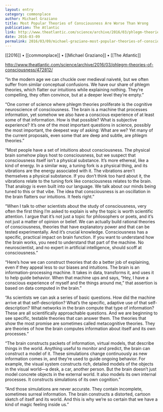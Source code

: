 ```yaml
---
layout: entry
category: commonplace
author: Michael Graziano
title: Most Popular Theories of Consciousness Are Worse Than Wrong
publication: The Atlantic
link: http://www.theatlantic.com/science/archive/2016/03/phlegm-theories-of-consciousness/472812/
date: 2016-03-09
permalink: 2016/03/09/michael-graziano-most-popular-theories-of-consciousness-are-worse-than-wrong
---
```


[[2016]] • [[commonplace]] • [[Michael Graziano]] • [[The Atlantic]]

http://www.theatlantic.com/science/archive/2016/03/phlegm-theories-of-consciousness/472812/

“In the modern age we can chuckle over medieval naiveté, but we often suffer from similar conceptual confusions. We have our share of phlegm theories, which flatter our intuitions while explaining nothing. They’re compelling, they often convince, but at a deeper level they’re empty.”

“One corner of science where phlegm theories proliferate is the cognitive neuroscience of consciousness. The brain is a machine that processes information, yet somehow we also have a conscious experience of at least some of that information. How is that possible? What is subjective experience? It’s one of the most important questions in science, possibly the most important, the deepest way of asking: What are we? Yet many of the current proposals, even some that are deep and subtle, are phlegm theories.”

“Most people have a set of intuitions about consciousness. The physical brain somehow plays host to consciousness, but we suspect that consciousness itself isn’t a physical substance. It’s more ethereal, like a kind of energy. In a similar way, a tuning fork is a physical thing, and its vibrations are the energy associated with it. The vibrations aren’t themselves a physical substance. If you don’t think too hard about it, the vibrations relate to the tuning fork like consciousness relates to the brain. That analogy is even built into our language. We talk about our minds being tuned to this or that vibe. The idea that consciousness is an oscillation in the brain flatters our intuitions. It feels right.”

“When I talk to other scientists about the study of consciousness, very often the first thing I’m asked to explain is why the topic is worth scientific attention. I argue that it’s not just a topic for philosophers or poets, and it’s not just a matter of opinion or belief. We can actually build rational theories of consciousness, theories that have explanatory power and that can be tested experimentally. And it’s crucial knowledge. Consciousness has a specific, practical impact on brain function. If you want to understand how the brain works, you need to understand that part of the machine. No neuroscientist, and no expert in artificial intelligence, should scoff at consciousness.”

“Here’s how we can construct theories that do a better job of explaining, even if they appeal less to our biases and intuitions. The brain is an information-processing machine. It takes in data, transforms it, and uses it to help guide behavior. When that machine ups and says, “Hey, I have a conscious experience of myself and the things around me,” that assertion is based on data computed in the brain.”

“As scientists we can ask a series of basic questions. How did the machine arrive at that self-description? What’s the specific, adaptive use of that self-description? What networks in the brain compute that type of information? These are all scientifically approachable questions. And we are beginning to see specific, testable theories that can answer them. The theories that show the most promise are sometimes called metacognitive theories. They are theories of how the brain computes information about itself and its own processes.”

“The brain constructs packets of information, virtual models, that describe things in the world. Anything useful to monitor and predict, the brain can construct a model of it. These simulations change continuously as new information comes in, and they’re used to guide ongoing behavior. For example, the visual system constructs rich, detailed models of the objects in the visual world—a desk, a car, another person. But the brain doesn’t just model concrete objects in the external world. It also models its own internal processes. It constructs simulations of its own cognition.”

“And those simulations are never accurate. They contain incomplete, sometimes surreal information. The brain constructs a distorted, cartoon sketch of itself and its world. And this is why we’re so certain that we have a kind of magic feeling inside us.”
